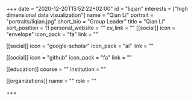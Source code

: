 +++
date = "2020-12-20T15:52:22+02:00"
id = "liqian"
interests = ["high dimensional data visualization"]
name = "Qian Li"
portrait = "portraits/liqian.jpg"
short_bio = "Group Leader"
title = "Qian Li"
sort_position = 11
personal_website = ""
cv_link = ""
[[social]]
    icon = "envelope"
    icon_pack = "fa"
    link = ""

[[social]]
    icon = "google-scholar"
    icon_pack = "ai"
    link = ""

[[social]]
    icon = "github"
    icon_pack = "fa"
    link = ""

[[education]]
    course = ""
    institution = ""
 

[[organizations]]
    name = ""
    role = ""

+++
